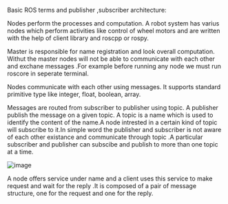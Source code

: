 Basic ROS terms and publisher ,subscriber architecture:

Nodes perform the processes and computation. A robot system has varius nodes which perform activities like control of wheel motors and are written with the help of client library and roscpp or rospy.

Master is responsible for name registration and look overall computation. Withut the master nodes will not be able to communicate with each other and exchane messages .For example before running any node we must run roscore in seperate terminal.

Nodes communicate with each other using messages. It supports standard primitive type like integer, float, boolean, array.

Messages are routed from subscriber to publisher using topic. A publisher publish the message on a given topic. A topic is a name which is used to identify the content of the name.A node intrested in a certain kind of topic will subscribe to it.In simple word the publisher and subscriber is not aware of each other existance and communicate through topic .A particular subscriber and publisher can subscibe and publish to more than one topic at a time.



![image](https://user-images.githubusercontent.com/75692297/118522380-9aae0400-b759-11eb-990d-512943b7a7ef.png)

A node offers service under name and a client uses this service to make request and wait for the reply .It is composed of a pair of message structure, one for the request and one for the reply.
